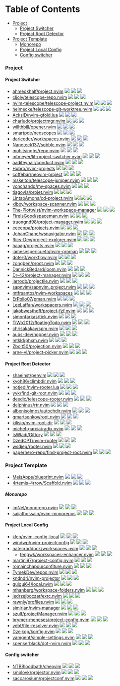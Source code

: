 # Table of Contents

<!-- toc -->

- [Project](#project)
  * [Project Switcher](#project-switcher)
  * [Project Root Detector](#project-root-detector)
- [Project Template](#project-template)
    + [Monorepo](#monorepo)
  * [Project Local Config](#project-local-config)
  * [Config switcher](#config-switcher)

<!-- tocstop -->

### Project

#### Project Switcher

- [ahmedkhalf/project.nvim](https://github.com/ahmedkhalf/project.nvim) ![](https://img.shields.io/github/stars/ahmedkhalf/project.nvim) ![](https://img.shields.io/github/last-commit/ahmedkhalf/project.nvim) ![](https://img.shields.io/github/commit-activity/y/ahmedkhalf/project.nvim)
- [cljoly/telescope-repo.nvim](https://cj.rs/telescope-repo-nvim/) ![](https://img.shields.io/github/stars/cljoly/telescope-repo.nvim) ![](https://img.shields.io/github/last-commit/cljoly/telescope-repo.nvim) ![](https://img.shields.io/github/commit-activity/y/cljoly/telescope-repo.nvim)
- [nvim-telescope/telescope-project.nvim](https://github.com/nvim-telescope/telescope-project.nvim) ![](https://img.shields.io/github/stars/nvim-telescope/telescope-project.nvim) ![](https://img.shields.io/github/last-commit/nvim-telescope/telescope-project.nvim) ![](https://img.shields.io/github/commit-activity/y/nvim-telescope/telescope-project.nvim)
- [helmecke/telescope-git-worktree.nvim](https://github.com/helmecke/telescope-git-worktree.nvim) ![](https://img.shields.io/github/stars/helmecke/telescope-git-worktree.nvim) ![](https://img.shields.io/github/last-commit/helmecke/telescope-git-worktree.nvim) ![](https://img.shields.io/github/commit-activity/y/helmecke/telescope-git-worktree.nvim)
- [AckslD/nvim-gfold.lua](https://github.com/AckslD/nvim-gfold.lua) ![](https://img.shields.io/github/stars/AckslD/nvim-gfold.lua) ![](https://img.shields.io/github/last-commit/AckslD/nvim-gfold.lua) ![](https://img.shields.io/github/commit-activity/y/AckslD/nvim-gfold.lua)
- [charludo/projectmgr.nvim](https://github.com/charludo/projectmgr.nvim) ![](https://img.shields.io/github/stars/charludo/projectmgr.nvim) ![](https://img.shields.io/github/last-commit/charludo/projectmgr.nvim) ![](https://img.shields.io/github/commit-activity/y/charludo/projectmgr.nvim)
- [willthbill/opener.nvim](https://github.com/willthbill/opener.nvim) ![](https://img.shields.io/github/stars/willthbill/opener.nvim) ![](https://img.shields.io/github/last-commit/willthbill/opener.nvim) ![](https://img.shields.io/github/commit-activity/y/willthbill/opener.nvim)
- [smartpde/neoscopes](https://github.com/smartpde/neoscopes) ![](https://img.shields.io/github/stars/smartpde/neoscopes) ![](https://img.shields.io/github/last-commit/smartpde/neoscopes) ![](https://img.shields.io/github/commit-activity/y/smartpde/neoscopes)
- [daricoder/workspaces.nvim](https://github.com/daricoder/workspaces.nvim) ![](https://img.shields.io/github/stars/daricoder/workspaces.nvim) ![](https://img.shields.io/github/last-commit/daricoder/workspaces.nvim) ![](https://img.shields.io/github/commit-activity/y/daricoder/workspaces.nvim)
- [Nanoteck137/sobble.nvim](https://github.com/Nanoteck137/sobble.nvim) ![](https://img.shields.io/github/stars/Nanoteck137/sobble.nvim) ![](https://img.shields.io/github/last-commit/Nanoteck137/sobble.nvim) ![](https://img.shields.io/github/commit-activity/y/Nanoteck137/sobble.nvim)
- [mohitsinghs/repo.nvim](https://github.com/mohitsinghs/repo.nvim) ![](https://img.shields.io/github/stars/mohitsinghs/repo.nvim) ![](https://img.shields.io/github/last-commit/mohitsinghs/repo.nvim) ![](https://img.shields.io/github/commit-activity/y/mohitsinghs/repo.nvim)
- [mtmeyer/lil-project-switcher.nvim](https://github.com/mtmeyer/lil-project-switcher.nvim) ![](https://img.shields.io/github/stars/mtmeyer/lil-project-switcher.nvim) ![](https://img.shields.io/github/last-commit/mtmeyer/lil-project-switcher.nvim) ![](https://img.shields.io/github/commit-activity/y/mtmeyer/lil-project-switcher.nvim)
- [aaditeynair/conduct.nvim](https://github.com/aaditeynair/conduct.nvim) ![](https://img.shields.io/github/stars/aaditeynair/conduct.nvim) ![](https://img.shields.io/github/last-commit/aaditeynair/conduct.nvim) ![](https://img.shields.io/github/commit-activity/y/aaditeynair/conduct.nvim)
- [Hubro/nvim-projects](https://github.com/Hubro/nvim-projects) ![](https://img.shields.io/github/stars/Hubro/nvim-projects) ![](https://img.shields.io/github/last-commit/Hubro/nvim-projects) ![](https://img.shields.io/github/commit-activity/y/Hubro/nvim-projects)
- [coffebar/neovim-project](https://github.com/coffebar/neovim-project) ![](https://img.shields.io/github/stars/coffebar/neovim-project) ![](https://img.shields.io/github/last-commit/coffebar/neovim-project) ![](https://img.shields.io/github/commit-activity/y/coffebar/neovim-project)
- [mskelton/telescope-jumper.nvim](https://github.com/mskelton/telescope-jumper.nvim) ![](https://img.shields.io/github/stars/mskelton/telescope-jumper.nvim) ![](https://img.shields.io/github/last-commit/mskelton/telescope-jumper.nvim) ![](https://img.shields.io/github/commit-activity/y/mskelton/telescope-jumper.nvim)
- [yonchando/my-spaces.nvim](https://github.com/yonchando/my-spaces.nvim) ![](https://img.shields.io/github/stars/yonchando/my-spaces.nvim) ![](https://img.shields.io/github/last-commit/yonchando/my-spaces.nvim) ![](https://img.shields.io/github/commit-activity/y/yonchando/my-spaces.nvim)
- [tiagovla/projet.nvim](https://github.com/tiagovla/projet.nvim) ![](https://img.shields.io/github/stars/tiagovla/projet.nvim) ![](https://img.shields.io/github/last-commit/tiagovla/projet.nvim) ![](https://img.shields.io/github/commit-activity/y/tiagovla/projet.nvim)
- [LintaoAmons/cd-project.nvim](https://github.com/LintaoAmons/cd-project.nvim) ![](https://img.shields.io/github/stars/LintaoAmons/cd-project.nvim) ![](https://img.shields.io/github/last-commit/LintaoAmons/cd-project.nvim) ![](https://img.shields.io/github/commit-activity/y/LintaoAmons/cd-project.nvim)
- [xlboy/workspace-scanner.nvim](https://github.com/xlboy/workspace-scanner.nvim) ![](https://img.shields.io/github/stars/xlboy/workspace-scanner.nvim) ![](https://img.shields.io/github/last-commit/xlboy/workspace-scanner.nvim) ![](https://img.shields.io/github/commit-activity/y/xlboy/workspace-scanner.nvim)
- [The-Plottwist/nvim-workspace-manager](https://github.com/The-Plottwist/nvim-workspace-manager) ![](https://img.shields.io/github/stars/The-Plottwist/nvim-workspace-manager) ![](https://img.shields.io/github/last-commit/The-Plottwist/nvim-workspace-manager) ![](https://img.shields.io/github/commit-activity/y/The-Plottwist/nvim-workspace-manager)
- [FireIsGood/spaceman.nvim](https://github.com/FireIsGood/spaceman.nvim) ![](https://img.shields.io/github/stars/FireIsGood/spaceman.nvim) ![](https://img.shields.io/github/last-commit/FireIsGood/spaceman.nvim) ![](https://img.shields.io/github/commit-activity/y/FireIsGood/spaceman.nvim)
- [truongnd98/project-manager.nvim](https://github.com/truongnd98/project-manager.nvim) ![](https://img.shields.io/github/stars/truongnd98/project-manager.nvim) ![](https://img.shields.io/github/last-commit/truongnd98/project-manager.nvim) ![](https://img.shields.io/github/commit-activity/y/truongnd98/project-manager.nvim)
- [ceceppa/projects.nvim](https://github.com/ceceppa/projects.nvim) ![](https://img.shields.io/github/stars/ceceppa/projects.nvim) ![](https://img.shields.io/github/last-commit/ceceppa/projects.nvim) ![](https://img.shields.io/github/commit-activity/y/ceceppa/projects.nvim)
- [JohanChane/wsnavigator.nvim](https://github.com/JohanChane/wsnavigator.nvim) ![](https://img.shields.io/github/stars/JohanChane/wsnavigator.nvim) ![](https://img.shields.io/github/last-commit/JohanChane/wsnavigator.nvim) ![](https://img.shields.io/github/commit-activity/y/JohanChane/wsnavigator.nvim)
- [Rics-Dev/project-explorer.nvim](https://github.com/Rics-Dev/project-explorer.nvim) ![](https://img.shields.io/github/stars/Rics-Dev/project-explorer.nvim) ![](https://img.shields.io/github/last-commit/Rics-Dev/project-explorer.nvim) ![](https://img.shields.io/github/commit-activity/y/Rics-Dev/project-explorer.nvim)
- [haaag/projects.nvim](https://github.com/haaag/projects.nvim) ![](https://img.shields.io/github/stars/haaag/projects.nvim) ![](https://img.shields.io/github/last-commit/haaag/projects.nvim) ![](https://img.shields.io/github/commit-activity/y/haaag/projects.nvim)
- [jamesespericueta/nvim-proman](https://github.com/jamesespericueta/nvim-proman) ![](https://img.shields.io/github/stars/jamesespericueta/nvim-proman) ![](https://img.shields.io/github/last-commit/jamesespericueta/nvim-proman) ![](https://img.shields.io/github/commit-activity/y/jamesespericueta/nvim-proman)
- [doter0/workflow.nvim](https://github.com/doter0/workflow.nvim) ![](https://img.shields.io/github/stars/doter0/workflow.nvim) ![](https://img.shields.io/github/last-commit/doter0/workflow.nvim) ![](https://img.shields.io/github/commit-activity/y/doter0/workflow.nvim)
- [zongben/proot.nvim](https://github.com/zongben/proot.nvim) ![](https://img.shields.io/github/stars/zongben/proot.nvim) ![](https://img.shields.io/github/last-commit/zongben/proot.nvim) ![](https://img.shields.io/github/commit-activity/y/zongben/proot.nvim)
- [DannickBedard/loom.nvim](https://github.com/DannickBedard/loom.nvim) ![](https://img.shields.io/github/stars/DannickBedard/loom.nvim) ![](https://img.shields.io/github/last-commit/DannickBedard/loom.nvim) ![](https://img.shields.io/github/commit-activity/y/DannickBedard/loom.nvim)
- [Dr-42/project-manager.nvim](https://github.com/Dr-42/project-manager.nvim) ![](https://img.shields.io/github/stars/Dr-42/project-manager.nvim) ![](https://img.shields.io/github/last-commit/Dr-42/project-manager.nvim) ![](https://img.shields.io/github/commit-activity/y/Dr-42/project-manager.nvim)
- [jarrodb/projectile.nvim](https://github.com/jarrodb/projectile.nvim) ![](https://img.shields.io/github/stars/jarrodb/projectile.nvim) ![](https://img.shields.io/github/last-commit/jarrodb/projectile.nvim) ![](https://img.shields.io/github/commit-activity/y/jarrodb/projectile.nvim)
- [sapnvim/sapnvim_project.nvim](https://github.com/sapnvim/sapnvim_project.nvim) ![](https://img.shields.io/github/stars/sapnvim/sapnvim_project.nvim) ![](https://img.shields.io/github/last-commit/sapnvim/sapnvim_project.nvim) ![](https://img.shields.io/github/commit-activity/y/sapnvim/sapnvim_project.nvim)
- [mtfrsantos/nvim-workspaces](https://github.com/mtfrsantos/nvim-workspaces) ![](https://img.shields.io/github/stars/mtfrsantos/nvim-workspaces) ![](https://img.shields.io/github/last-commit/mtfrsantos/nvim-workspaces) ![](https://img.shields.io/github/commit-activity/y/mtfrsantos/nvim-workspaces)
- [ErPollo07/pman.nvim](https://github.com/ErPollo07/pman.nvim) ![](https://img.shields.io/github/stars/ErPollo07/pman.nvim) ![](https://img.shields.io/github/last-commit/ErPollo07/pman.nvim) ![](https://img.shields.io/github/commit-activity/y/ErPollo07/pman.nvim)
- [LeeLaffan/workspacers.nvim](https://github.com/LeeLaffan/workspacers.nvim) ![](https://img.shields.io/github/stars/LeeLaffan/workspacers.nvim) ![](https://img.shields.io/github/last-commit/LeeLaffan/workspacers.nvim) ![](https://img.shields.io/github/commit-activity/y/LeeLaffan/workspacers.nvim)
- [jakobwesthoff/project-fzf.nvim](https://github.com/jakobwesthoff/project-fzf.nvim) ![](https://img.shields.io/github/stars/jakobwesthoff/project-fzf.nvim) ![](https://img.shields.io/github/last-commit/jakobwesthoff/project-fzf.nvim) ![](https://img.shields.io/github/commit-activity/y/jakobwesthoff/project-fzf.nvim)
- [simonfarkas/tick.nvim](https://github.com/simonfarkas/tick.nvim) ![](https://img.shields.io/github/stars/simonfarkas/tick.nvim) ![](https://img.shields.io/github/last-commit/simonfarkas/tick.nvim) ![](https://img.shields.io/github/commit-activity/y/simonfarkas/tick.nvim)
- [TiWo2012/floatingTodo.nvim](https://github.com/TiWo2012/floatingTodo.nvim) ![](https://img.shields.io/github/stars/TiWo2012/floatingTodo.nvim) ![](https://img.shields.io/github/last-commit/TiWo2012/floatingTodo.nvim) ![](https://img.shields.io/github/commit-activity/y/TiWo2012/floatingTodo.nvim)
- [chrisakakay/spm.nvim](https://github.com/chrisakakay/spm.nvim) ![](https://img.shields.io/github/stars/chrisakakay/spm.nvim) ![](https://img.shields.io/github/last-commit/chrisakakay/spm.nvim) ![](https://img.shields.io/github/commit-activity/y/chrisakakay/spm.nvim)
- [aubs-dev/hopper.nvim](https://github.com/aubs-dev/hopper.nvim) ![](https://img.shields.io/github/stars/aubs-dev/hopper.nvim) ![](https://img.shields.io/github/last-commit/aubs-dev/hopper.nvim) ![](https://img.shields.io/github/commit-activity/y/aubs-dev/hopper.nvim)
- [mtkld/phxm.nvim](https://github.com/mtkld/phxm.nvim) ![](https://img.shields.io/github/stars/mtkld/phxm.nvim) ![](https://img.shields.io/github/last-commit/mtkld/phxm.nvim) ![](https://img.shields.io/github/commit-activity/y/mtkld/phxm.nvim)
- [Zbolt50/projection.nvim](https://github.com/Zbolt50/projection.nvim) ![](https://img.shields.io/github/stars/Zbolt50/projection.nvim) ![](https://img.shields.io/github/last-commit/Zbolt50/projection.nvim) ![](https://img.shields.io/github/commit-activity/y/Zbolt50/projection.nvim)
- [arne-vl/project-picker.nvim](https://github.com/arne-vl/project-picker.nvim) ![](https://img.shields.io/github/stars/arne-vl/project-picker.nvim) ![](https://img.shields.io/github/last-commit/arne-vl/project-picker.nvim) ![](https://img.shields.io/github/commit-activity/y/arne-vl/project-picker.nvim)

#### Project Root Detector

- [shaeinst/penvim](https://github.com/shaeinst/penvim) ![](https://img.shields.io/github/stars/shaeinst/penvim) ![](https://img.shields.io/github/last-commit/shaeinst/penvim) ![](https://img.shields.io/github/commit-activity/y/shaeinst/penvim)
- [kyoh86/climbdir.nvim](https://github.com/kyoh86/climbdir.nvim) ![](https://img.shields.io/github/stars/kyoh86/climbdir.nvim) ![](https://img.shields.io/github/last-commit/kyoh86/climbdir.nvim) ![](https://img.shields.io/github/commit-activity/y/kyoh86/climbdir.nvim)
- [notjedi/nvim-rooter.lua](https://github.com/notjedi/nvim-rooter.lua) ![](https://img.shields.io/github/stars/notjedi/nvim-rooter.lua) ![](https://img.shields.io/github/last-commit/notjedi/nvim-rooter.lua) ![](https://img.shields.io/github/commit-activity/y/notjedi/nvim-rooter.lua)
- [yyk/find-git-root.nvim](https://github.com/yyk/find-git-root.nvim) ![](https://img.shields.io/github/stars/yyk/find-git-root.nvim) ![](https://img.shields.io/github/last-commit/yyk/find-git-root.nvim) ![](https://img.shields.io/github/commit-activity/y/yyk/find-git-root.nvim)
- [desdic/telescope-rooter.nvim](https://github.com/desdic/telescope-rooter.nvim) ![](https://img.shields.io/github/stars/desdic/telescope-rooter.nvim) ![](https://img.shields.io/github/last-commit/desdic/telescope-rooter.nvim) ![](https://img.shields.io/github/commit-activity/y/desdic/telescope-rooter.nvim)
- [delphinus/rtr.nvim](https://github.com/delphinus/rtr.nvim) ![](https://img.shields.io/github/stars/delphinus/rtr.nvim) ![](https://img.shields.io/github/last-commit/delphinus/rtr.nvim) ![](https://img.shields.io/github/commit-activity/y/delphinus/rtr.nvim)
- [albenisolmos/autochdir.nvim](https://github.com/albenisolmos/autochdir.nvim) ![](https://img.shields.io/github/stars/albenisolmos/autochdir.nvim) ![](https://img.shields.io/github/last-commit/albenisolmos/autochdir.nvim) ![](https://img.shields.io/github/commit-activity/y/albenisolmos/autochdir.nvim)
- [gmartsenkov/root.nvim](https://github.com/gmartsenkov/root.nvim) ![](https://img.shields.io/github/stars/gmartsenkov/root.nvim) ![](https://img.shields.io/github/last-commit/gmartsenkov/root.nvim) ![](https://img.shields.io/github/commit-activity/y/gmartsenkov/root.nvim)
- [kilisio/nvim-root-dir](https://github.com/kilisio/nvim-root-dir) ![](https://img.shields.io/github/stars/kilisio/nvim-root-dir) ![](https://img.shields.io/github/last-commit/kilisio/nvim-root-dir) ![](https://img.shields.io/github/commit-activity/y/kilisio/nvim-root-dir)
- [michel-garcia/radix.nvim](https://github.com/michel-garcia/radix.nvim) ![](https://img.shields.io/github/stars/michel-garcia/radix.nvim) ![](https://img.shields.io/github/last-commit/michel-garcia/radix.nvim) ![](https://img.shields.io/github/commit-activity/y/michel-garcia/radix.nvim)
- [IsWladi/Gittory](https://github.com/IsWladi/Gittory) ![](https://img.shields.io/github/stars/IsWladi/Gittory) ![](https://img.shields.io/github/last-commit/IsWladi/Gittory) ![](https://img.shields.io/github/commit-activity/y/IsWladi/Gittory)
- [DzedCPT/nvim-rooter](https://github.com/DzedCPT/nvim-rooter) ![](https://img.shields.io/github/stars/DzedCPT/nvim-rooter) ![](https://img.shields.io/github/last-commit/DzedCPT/nvim-rooter) ![](https://img.shields.io/github/commit-activity/y/DzedCPT/nvim-rooter)
- [wsdjeg/rooter.nvim](https://github.com/wsdjeg/rooter.nvim) ![](https://img.shields.io/github/stars/wsdjeg/rooter.nvim) ![](https://img.shields.io/github/last-commit/wsdjeg/rooter.nvim) ![](https://img.shields.io/github/commit-activity/y/wsdjeg/rooter.nvim)
- [paperhero-repo/find-project-root.nvim](https://github.com/paperhero-repo/find-project-root.nvim) ![](https://img.shields.io/github/stars/paperhero-repo/find-project-root.nvim) ![](https://img.shields.io/github/last-commit/paperhero-repo/find-project-root.nvim) ![](https://img.shields.io/github/commit-activity/y/paperhero-repo/find-project-root.nvim)

### Project Template

- [MeisApps/blueprint.nvim](https://github.com/MeisApps/blueprint.nvim) ![](https://img.shields.io/github/stars/MeisApps/blueprint.nvim) ![](https://img.shields.io/github/last-commit/MeisApps/blueprint.nvim) ![](https://img.shields.io/github/commit-activity/y/MeisApps/blueprint.nvim)
- [4rtemis-4rrow/Scaffold.nvim](https://github.com/4rtemis-4rrow/Scaffold.nvim) ![](https://img.shields.io/github/stars/4rtemis-4rrow/Scaffold.nvim) ![](https://img.shields.io/github/last-commit/4rtemis-4rrow/Scaffold.nvim) ![](https://img.shields.io/github/commit-activity/y/4rtemis-4rrow/Scaffold.nvim)

##### Monorepo

- [imNel/monorepo.nvim](https://github.com/imNel/monorepo.nvim) ![](https://img.shields.io/github/stars/imNel/monorepo.nvim) ![](https://img.shields.io/github/last-commit/imNel/monorepo.nvim) ![](https://img.shields.io/github/commit-activity/y/imNel/monorepo.nvim)
- [sajjathossain/nvim-monorepos](https://github.com/sajjathossain/nvim-monorepos) ![](https://img.shields.io/github/stars/sajjathossain/nvim-monorepos) ![](https://img.shields.io/github/last-commit/sajjathossain/nvim-monorepos) ![](https://img.shields.io/github/commit-activity/y/sajjathossain/nvim-monorepos)

#### Project Local Config

- [klen/nvim-config-local](https://github.com/klen/nvim-config-local) ![](https://img.shields.io/github/stars/klen/nvim-config-local) ![](https://img.shields.io/github/last-commit/klen/nvim-config-local) ![](https://img.shields.io/github/commit-activity/y/klen/nvim-config-local)
- [windwp/nvim-projectconfig](https://github.com/windwp/nvim-projectconfig) ![](https://img.shields.io/github/stars/windwp/nvim-projectconfig) ![](https://img.shields.io/github/last-commit/windwp/nvim-projectconfig) ![](https://img.shields.io/github/commit-activity/y/windwp/nvim-projectconfig)
- [natecraddock/workspaces.nvim](https://github.com/natecraddock/workspaces.nvim) ![](https://img.shields.io/github/stars/natecraddock/workspaces.nvim) ![](https://img.shields.io/github/last-commit/natecraddock/workspaces.nvim) ![](https://img.shields.io/github/commit-activity/y/natecraddock/workspaces.nvim)
  - [fengwk/workspaces-enhancer.nvim](https://github.com/fengwk/workspaces-enhancer.nvim) ![](https://img.shields.io/github/stars/fengwk/workspaces-enhancer.nvim) ![](https://img.shields.io/github/last-commit/fengwk/workspaces-enhancer.nvim) ![](https://img.shields.io/github/commit-activity/y/fengwk/workspaces-enhancer.nvim)
- [martini97/project-config.nvim](https://github.com/martini97/project-config.nvim) ![](https://img.shields.io/github/stars/martini97/project-config.nvim) ![](https://img.shields.io/github/last-commit/martini97/project-config.nvim) ![](https://img.shields.io/github/commit-activity/y/martini97/project-config.nvim)
- [romainchapou/confiture.nvim](https://github.com/romainchapou/confiture.nvim) ![](https://img.shields.io/github/stars/romainchapou/confiture.nvim) ![](https://img.shields.io/github/last-commit/romainchapou/confiture.nvim) ![](https://img.shields.io/github/commit-activity/y/romainchapou/confiture.nvim)
- [TymekDev/repos.nvim](https://github.com/TymekDev/repos.nvim) ![](https://img.shields.io/github/stars/TymekDev/repos.nvim) ![](https://img.shields.io/github/last-commit/TymekDev/repos.nvim) ![](https://img.shields.io/github/commit-activity/y/TymekDev/repos.nvim)
- [kndndrj/nvim-projector](https://github.com/kndndrj/nvim-projector) ![](https://img.shields.io/github/stars/kndndrj/nvim-projector) ![](https://img.shields.io/github/last-commit/kndndrj/nvim-projector) ![](https://img.shields.io/github/commit-activity/y/kndndrj/nvim-projector)
- [guigui64/local.nvim](https://github.com/guigui64/local.nvim) ![](https://img.shields.io/github/stars/guigui64/local.nvim) ![](https://img.shields.io/github/last-commit/guigui64/local.nvim) ![](https://img.shields.io/github/commit-activity/y/guigui64/local.nvim)
- [mhanberg/workspace-folders.nvim](https://github.com/mhanberg/workspace-folders.nvim) ![](https://img.shields.io/github/stars/mhanberg/workspace-folders.nvim) ![](https://img.shields.io/github/last-commit/mhanberg/workspace-folders.nvim) ![](https://img.shields.io/github/commit-activity/y/mhanberg/workspace-folders.nvim)
- [jedrzejboczar/exrc.nvim](https://github.com/jedrzejboczar/exrc.nvim) ![](https://img.shields.io/github/stars/jedrzejboczar/exrc.nvim) ![](https://img.shields.io/github/last-commit/jedrzejboczar/exrc.nvim) ![](https://img.shields.io/github/commit-activity/y/jedrzejboczar/exrc.nvim)
- [rawnly/profiles.nvim](https://github.com/rawnly/profiles.nvim) ![](https://img.shields.io/github/stars/rawnly/profiles.nvim) ![](https://img.shields.io/github/last-commit/rawnly/profiles.nvim) ![](https://img.shields.io/github/commit-activity/y/rawnly/profiles.nvim)
- [simirian/nvim-manager](https://github.com/simirian/nvim-manager) ![](https://img.shields.io/github/stars/simirian/nvim-manager) ![](https://img.shields.io/github/last-commit/simirian/nvim-manager) ![](https://img.shields.io/github/commit-activity/y/simirian/nvim-manager)
- [szulf/projectManager.nvim](https://github.com/szulf/projectManager.nvim) ![](https://img.shields.io/github/stars/szulf/projectManager.nvim) ![](https://img.shields.io/github/last-commit/szulf/projectManager.nvim) ![](https://img.shields.io/github/commit-activity/y/szulf/projectManager.nvim)
- [brymer-meneses/project-config.nvim](https://github.com/brymer-meneses/project-config.nvim) ![](https://img.shields.io/github/stars/brymer-meneses/project-config.nvim) ![](https://img.shields.io/github/last-commit/brymer-meneses/project-config.nvim) ![](https://img.shields.io/github/commit-activity/y/brymer-meneses/project-config.nvim)
- [yebt/file-resolver.nvim](https://github.com/yebt/file-resolver.nvim) ![](https://img.shields.io/github/stars/yebt/file-resolver.nvim) ![](https://img.shields.io/github/last-commit/yebt/file-resolver.nvim) ![](https://img.shields.io/github/commit-activity/y/yebt/file-resolver.nvim)
- [Dzejkop/konfig.nvim](https://github.com/Dzejkop/konfig.nvim) ![](https://img.shields.io/github/stars/Dzejkop/konfig.nvim) ![](https://img.shields.io/github/last-commit/Dzejkop/konfig.nvim) ![](https://img.shields.io/github/commit-activity/y/Dzejkop/konfig.nvim)
- [yamgent/simple-settings.nvim](https://github.com/yamgent/simple-settings.nvim) ![](https://img.shields.io/github/stars/yamgent/simple-settings.nvim) ![](https://img.shields.io/github/last-commit/yamgent/simple-settings.nvim) ![](https://img.shields.io/github/commit-activity/y/yamgent/simple-settings.nvim)
- [spenserblack/dot-nvim.nvim](https://github.com/spenserblack/dot-nvim.nvim) ![](https://img.shields.io/github/stars/spenserblack/dot-nvim.nvim) ![](https://img.shields.io/github/last-commit/spenserblack/dot-nvim.nvim) ![](https://img.shields.io/github/commit-activity/y/spenserblack/dot-nvim.nvim)

#### Config switcher

- [NTBBloodbath/cheovim](https://github.com/NTBBloodbath/cheovim) ![](https://img.shields.io/github/stars/NTBBloodbath/cheovim) ![](https://img.shields.io/github/last-commit/NTBBloodbath/cheovim) ![](https://img.shields.io/github/commit-activity/y/NTBBloodbath/cheovim)
- [smolovk/projector.nvim](https://github.com/smolovk/projector.nvim) ![](https://img.shields.io/github/stars/smolovk/projector.nvim) ![](https://img.shields.io/github/last-commit/smolovk/projector.nvim) ![](https://img.shields.io/github/commit-activity/y/smolovk/projector.nvim)
- [saccarosium/projectconf.nvim](https://github.com/saccarosium/projectconf.nvim) ![](https://img.shields.io/github/stars/saccarosium/projectconf.nvim) ![](https://img.shields.io/github/last-commit/saccarosium/projectconf.nvim) ![](https://img.shields.io/github/commit-activity/y/saccarosium/projectconf.nvim)
